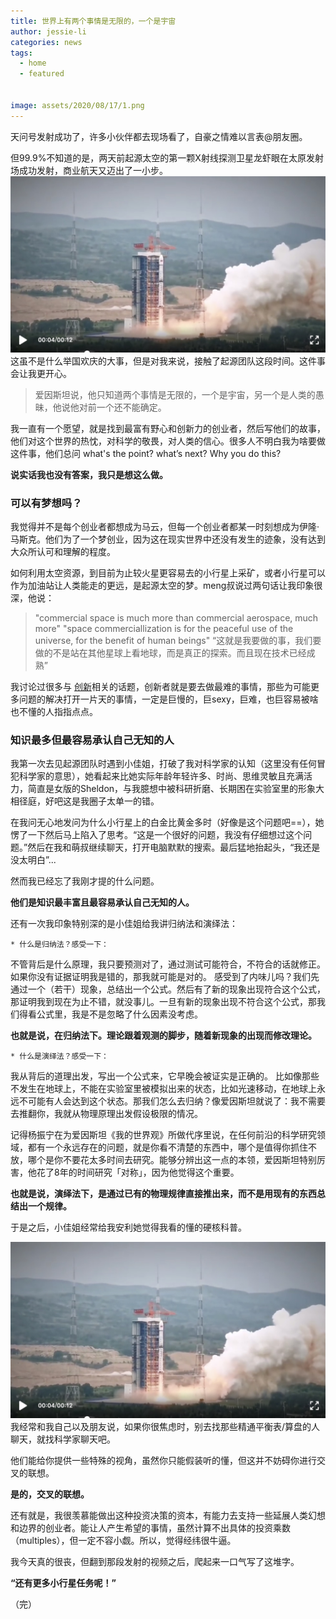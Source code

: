 ```yaml
---
title: 世界上有两个事情是无限的，一个是宇宙
author: jessie-li
categories: news
tags:
  - home
  - featured
  
 
image: assets/2020/08/17/1.png
---
```

天问号发射成功了，许多小伙伴都去现场看了，自豪之情难以言表@朋友圈。 

但99.9%不知道的是，两天前起源太空的第一颗X射线探测卫星龙虾眼在太原发射场成功发射，商业航天又迈出了一小步。 
![图片](/assets/2020/08/17/2.png) 
这虽不是什么举国欢庆的大事，但是对我来说，接触了起源团队这段时间。这件事会让我更开心。 

>爱因斯坦说，他只知道两个事情是无限的，一个是宇宙，另一个是人类的愚昧，他说他对前一个还不能确定。 

我一直有一个愿望，就是找到最富有野心和创新力的创业者，然后写他们的故事，他们对这个世界的热忱，对科学的敬畏，对人类的信心。很多人不明白我为啥要做这件事，他们总问 what's the point? what’s next? Why you do this? 

**说实话我也没有答案，我只是想这么做。** 

### 可以有梦想吗？ 

我觉得并不是每个创业者都想成为马云，但每一个创业者都某一时刻想成为伊隆·马斯克。他们为了一个梦创业，因为这在现实世界中还没有发生的迹象，没有达到大众所认可和理解的程度。 

如何利用太空资源，到目前为止较火星更容易去的小行星上采矿，或者小行星可以作为加油站让人类能走的更远，是起源太空的梦。meng叔说过两句话让我印象很深，他说： 

>"commercial space is much more than commercial aerospace, much more" 
>"space commerciallization is for the peaceful use of the universe, for the benefit of human beings" 
>“这就是我要做的事，我们要做的不是站在其他星球上看地球，而是真正的探索。而且现在技术已经成熟” 

我讨论过很多与 [创新](http://mp.weixin.qq.com/s?__biz=MzU5NjQxNzQ3Mw==&mid=2247484826&idx=1&sn=0fb0dddb4c6cd5dee6ffddbde79d3fb9&chksm=fe624b34c915c222f9556d64e7aa0e3ddd2ed800054b397aa50d2fc16c5ad80a33d328801b39&scene=21#wechat_redirect)相关的话题，创新者就是要去做最难的事情，那些为可能更多问题的解决打开一片天的事情，一定是巨慢的，巨sexy，巨难，也巨容易被啥也不懂的人指指点点。 

### **知识最多但最容易承认自己无知的人** 

我第一次去见起源团队时遇到小佳姐，打破了我对科学家的认知（这里没有任何冒犯科学家的意思），她看起来比她实际年龄年轻许多、时尚、思维灵敏且充满活力，简直是女版的Sheldon，与我臆想中被科研折磨、长期困在实验室里的形象大相径庭，好吧这是我圈子太单一的错。 

在我问无心地发问为什么小行星上的白金比黄金多时（好像是这个问题吧==），她愣了一下然后马上陷入了思考。“这是一个很好的问题，我没有仔细想过这个问题。”然后在我和萌叔继续聊天，打开电脑默默的搜索。最后猛地抬起头，“我还是没太明白”... 

然而我已经忘了我刚才提的什么问题。 

**他们是知识最丰富且最容易承认自己无知的人。** 

还有一次我印象特别深的是小佳姐给我讲归纳法和演绎法： 

```plain
* 什么是归纳法？感受一下： 
```
不管背后是什么原理，我只要预测对了，通过测试可能符合，不符合的话就修正。如果你没有证据证明我是错的，那我就可能是对的。 
感受到了内味儿吗？我们先通过一个（若干）现象，总结出一个公式。然后有了新的现象出现符合这个公式，那证明我到现在为止不错，就没事儿。一旦有新的现象出现不符合这个公式，那我们得看公式里，我是不是忽略了什么因素没考虑。 

**也就是说，在归纳法下。理论跟着观测的脚步，随着新现象的出现而修改理论。** 

```plain
* 什么是演绎法？感受一下： 
```
我从背后的道理出发，写出一个公式来，它早晚会被证实是正确的。 
比如像那些不发生在地球上，不能在实验室里被模拟出来的状态，比如光速移动，在地球上永远不可能有人会达到这个状态。那我们怎么去归纳？像爱因斯坦就说了：我不需要去推翻你，我就从物理原理出发假设极限的情况。 

记得杨振宁在为爱因斯坦《我的世界观》所做代序里说，在任何前沿的科学研究领域，都有一个永远存在的问题，就是你看不清楚的东西中，哪个是值得你抓住不放，哪个是你不要花太多时间去研究。能够分辨出这一点的本领，爱因斯坦特别厉害，他花了8年的时间研究「对称」，因为他觉得这个重要。 

**也就是说，演绎法下，是通过已有的物理规律直接推出来，而不是用现有的东西总结出一个规律。** 

于是之后，小佳姐经常给我安利她觉得我看的懂的硬核科普。 

![图片](/assets/2020/08/17/2.png) 
我经常和我自己以及朋友说，如果你很焦虑时，别去找那些精通平衡表/算盘的人聊天，就找科学家聊天吧。 

他们能给你提供一些特殊的视角，虽然你只能假装听的懂，但这并不妨碍你进行交叉的联想。 

**是的，交叉的联想。** 

还有就是，我很羡慕能做出这种投资决策的资本，有能力去支持一些延展人类幻想和边界的创业者。能让人产生希望的事情，虽然计算不出具体的投资乘数（multiples），但一定不容小觑。所以，觉得经纬很牛逼。 

我今天真的很丧，但翻到那段发射的视频之后，爬起来一口气写了这堆字。 

**“还有更多小行星任务呢！”**  


（完）
  





